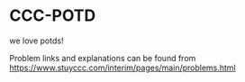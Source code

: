 # CCC-POTD
we love potds!


Problem links and explanations can be found from https://www.stuyccc.com/interim/pages/main/problems.html
